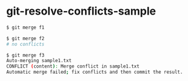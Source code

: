 git-resolve-conflicts-sample
===

```bash
$ git merge f1

$ git merge f2
# no conflicts

$ git merge f3
Auto-merging sample1.txt
CONFLICT (content): Merge conflict in sample1.txt
Automatic merge failed; fix conflicts and then commit the result.
```
